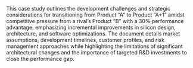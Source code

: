 This case study outlines the development challenges and strategic considerations for transitioning from Product “A” to Product “A+1” amidst competitive pressure from a rival’s Product “B” with a 30% performance advantage, emphasizing incremental improvements in silicon design, architecture, and software optimizations. The document details market assumptions, development timelines, customer profiles, and risk management approaches while highlighting the limitations of significant architectural changes and the importance of targeted R&D investments to close the performance gap.
